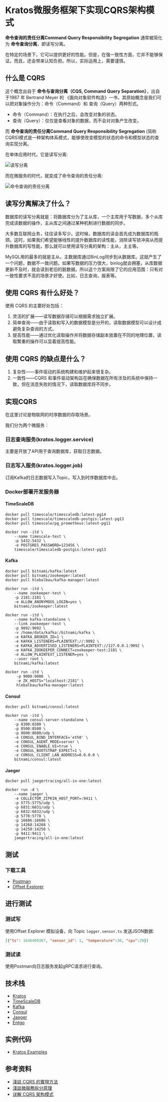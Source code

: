 # Kratos微服务框架下实现CQRS架构模式

**命令查询的责任分离Command Query Responsibility Segregation** 通常被简化为 **命令查询分离**，即读写分离。

在特定的场景下，它可以提供更好的性能。但是，在强一致性方面，它并不能够保证。而且，还会带来认知负担。所以，实际运用上，需要谨慎。

## 什么是 CQRS

这个概念出自于 **命令与查询分离（CQS, Command Query Separation）**，出自于1987 年 Bertrand Meyer 的 <Object-Oriented Software Construction>《面向对象软件构造》一书，其原始概念是我们可以把对象操作分为：命令（Command）和 查询（Query）两种形式。

* 命令（Command）：在执行之后，会改变对象的状态。
* 查询（Query）：仅仅是查看对象的数据，而不会对对象产生改变。

而 **命令查询的责任分离Command Query Responsibility Segregation** (简称CQRS)模式是一种架构体系模式，能够使改变模型的状态的命令和模型状态的查询实现分离。

在单体应用时代，它是读写分离:

![读写分离](/assets/images/rws.png)

而在微服务的时代，就变成了命令查询的责任分离:

![命令查询的责任分离](/assets/images/cqrs.png)

## 读写分离解决了什么？

数据库的读写分离就是：将数据库分为了主从库，一个主库用于写数据，多个从库完成读数据的操作，主从库之间通过某种机制进行数据的同步。

大多数互联网业务，往往读多写少。这时候，数据库的读会首先成为数据库的瓶颈。这时，如果我们希望能够线性的提升数据库的读性能，消除读写锁冲突从而提升数据库的写性能，那么就可以使用读写分离的架构：主从，主主等。

MySQL用的最多的就是主从，主数据库通过BinLog同步到从数据库。这就产生了一个问题，数据不一致问题。如果写数据的压力很大，binlog就会拥塞，从库数据更新不及时，就会读到老旧的脏数据。所以这个方案局限了它的应用范围：只有对一致性要求不高的场景才好使。比如，日志查询，报表等。

## 使用 CQRS 有什么好处？

使用 CQRS 的主要好处包括：

1. 灵活的扩展——读写数据存储可以根据需求独立扩展。
2. 简单查询——由于读取和写入的数据模型是分开的，读取数据模型可以设计成避免复杂查询的方式。
3. 提高性能——通过优化读取操作并将数据存储副本放置在不同的地理位置，读取繁重的操作可以显着提高性能。

## 使用 CQRS 的缺点是什么？

1. 复杂性——事件驱动的系统构建和维护起来很复杂。
2. 一致性——CQRS 和事件驱动架构旨在确保数据在所有涉及的系统中保持一致，但在消息失败的情况下，读取数据库将不同步。

## 实现CQRS

在这里讨论是物联网的时序数据的存取场景。

我们分为两个微服务：

### 日志查询服务(kratos.logger.service)

主要是开放了API用于查询数据库，获取日志数据。

### 日志写入服务(kratos.logger.job)

订阅Kafka的日志数据写入Topic，写入到时序数据库中去。

### Docker部署开发服务器

#### TimeScaleDB

```shell
docker pull timescale/timescaledb:latest-pg14
docker pull timescale/timescaledb-postgis:latest-pg13
docker pull timescale/pg_prometheus:latest-pg11

docker run -itd \
    --name timescale-test \
    -p 5432:5432 \
    -e POSTGRES_PASSWORD=123456 \
    timescale/timescaledb-postgis:latest-pg13
```

#### Kafka

```shell
docker pull bitnami/kafka:latest
docker pull bitnami/zookeeper:latest
docker pull hlebalbau/kafka-manager:latest

docker run -itd \
    --name zookeeper-test \
    -p 2181:2181 \
    -e ALLOW_ANONYMOUS_LOGIN=yes \
    bitnami/zookeeper:latest

docker run -itd \
    --name kafka-standalone \
    --link zookeeper-test \
    -p 9092:9092 \
    -v /home/data/kafka:/bitnami/kafka \
    -e KAFKA_BROKER_ID=1 \
    -e KAFKA_LISTENERS=PLAINTEXT://:9092 \
    -e KAFKA_ADVERTISED_LISTENERS=PLAINTEXT://127.0.0.1:9092 \
    -e KAFKA_ZOOKEEPER_CONNECT=zookeeper-test:2181 \
    -e ALLOW_PLAINTEXT_LISTENER=yes \
    --user root \
    bitnami/kafka:latest

docker run -itd \
     -p 9000:9000  \
     -e ZK_HOSTS="localhost:2181" \
     hlebalbau/kafka-manager:latest
```

#### Consul

```shell
docker pull bitnami/consul:latest

docker run -itd \
    --name consul-server-standalone \
    -p 8300:8300 \
    -p 8500:8500 \
    -p 8600:8600/udp \
    -e CONSUL_BIND_INTERFACE='eth0' \
    -e CONSUL_AGENT_MODE=server \
    -e CONSUL_ENABLE_UI=true \
    -e CONSUL_BOOTSTRAP_EXPECT=1 \
    -e CONSUL_CLIENT_LAN_ADDRESS=0.0.0.0 \
    bitnami/consul:latest
```

#### Jaeger

```shell
docker pull jaegertracing/all-in-one:latest

docker run -d \
    --name jaeger \
    -e COLLECTOR_ZIPKIN_HOST_PORT=:9411 \
    -p 5775:5775/udp \
    -p 6831:6831/udp \
    -p 6832:6832/udp \
    -p 5778:5778 \
    -p 16686:16686 \
    -p 14268:14268 \
    -p 14250:14250 \
    -p 9411:9411 \
    jaegertracing/all-in-one:latest
```

## 测试

### 下载工具

* [Postman](https://www.postman.com/downloads/)
* [Offset Explorer](https://www.kafkatool.com/download.html)

## 进行测试

### 测试写

使用Offset Explorer 模拟设备，向 Topic ```logger.sensor.ts``` 发送JSON数据:

```json
[{"ts": 1646409307, "sensor_id": 1, "temperature":30, "cpu":20}]
```

### 测试读

使用Postman向日志服务发起gRPC请求进行查询。

## 技术栈

* [Kratos](https://go-kratos.dev/)
* [TimeScaleDB](https://www.timescale.com/)
* [Kafka](https://kafka.apache.org/)
* [Consul](https://www.consul.io/)
* [Jaeger](https://www.jaegertracing.io/)
* [Entgo](https://entgo.io/)

## 实例代码

* [Kratos Examples](https://github.com/go-kratos/examples/tree/main/cqrs)

## 参考资料

* [淺談 CQRS 的實現方法](https://medium.brobridge.com/%E6%B7%BA%E8%AB%87-cqrs-%E5%AF%A6%E7%8F%BE%E6%96%B9%E6%B3%95-3b4fcb8d5c86)
* [淺談微服務拆分原理](https://medium.brobridge.com/%E6%B7%BA%E8%AB%87%E5%BE%AE%E6%9C%8D%E5%8B%99%E6%8B%86%E5%88%86%E5%8E%9F%E7%90%86-d43fbb33e722)
* [详解 CQRS 架构模式](https://www.infoq.cn/article/wdlpjosudoga34jutys9)
